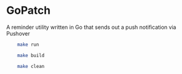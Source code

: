 # GoPatch

A reminder utility written in Go that sends out a push notification via Pushover

```bash
    make run
```

```bash
    make build
```

```bash
    make clean
```